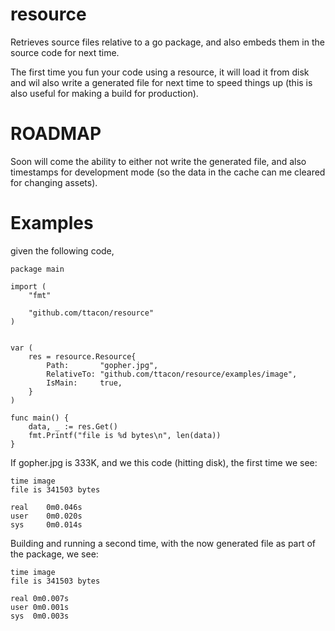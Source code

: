 resource
========

Retrieves source files relative to a go package, and also embeds them in the source code for next time.

The first time you fun your code using a resource, it will load it from disk and wil also
write a generated file for next time to speed things up (this is also useful for making a build for production).


ROADMAP
========

Soon will come the ability to either not write the generated file, and also
timestamps for development mode (so the data in the cache can me cleared for
changing assets).

Examples
========

given the following code, 
```
package main

import (
	"fmt"

	"github.com/ttacon/resource"
)


var (
	res = resource.Resource{
		Path:       "gopher.jpg",
		RelativeTo: "github.com/ttacon/resource/examples/image",
		IsMain:     true,
	}
)

func main() {
	data, _ := res.Get()
	fmt.Printf("file is %d bytes\n", len(data))
}
```

If gopher.jpg is 333K, and we this code (hitting disk), the first time we see:
```
time image
file is 341503 bytes

real	0m0.046s
user	0m0.020s
sys		0m0.014s
```

Building and running a second time, with the now generated file as part of the
package, we see:
```
time image
file is 341503 bytes

real 0m0.007s
user 0m0.001s
sys	 0m0.003s
```